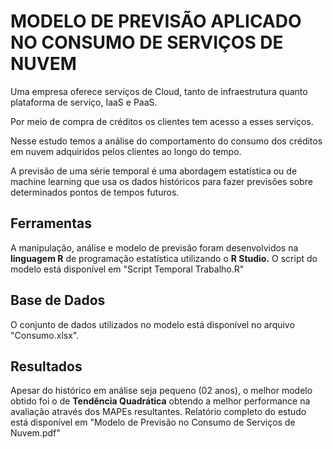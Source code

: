 # MODELO DE PREVISÃO APLICADO NO CONSUMO DE SERVIÇOS DE NUVEM

Uma empresa oferece serviços de Cloud, tanto de infraestrutura quanto plataforma de serviço, IaaS e PaaS. 

Por meio de compra de créditos os clientes tem acesso a esses serviços.

Nesse estudo temos a análise do comportamento do consumo dos créditos em nuvem adquiridos pelos clientes ao longo do tempo.  

A previsão de uma série temporal é uma abordagem estatística ou de machine learning que usa os dados históricos para fazer previsões sobre determinados pontos de tempos futuros. 

## Ferramentas
A manipulação, análise e modelo de previsão foram desenvolvidos na **linguagem R** de programação estatística utilizando o **R Studio.** 
O script do modelo está disponível em "Script Temporal Trabalho.R"

## Base de Dados
O conjunto de dados utilizados no modelo está disponível no arquivo "Consumo.xlsx". 

## Resultados
Apesar do histórico em análise seja pequeno (02 anos), o melhor modelo obtido foi o de **Tendência Quadrática** obtendo a melhor performance na avaliação através dos MAPEs resultantes. 
Relatório completo do estudo está disponível em "Modelo de Previsão no Consumo de Serviços de Nuvem.pdf"
